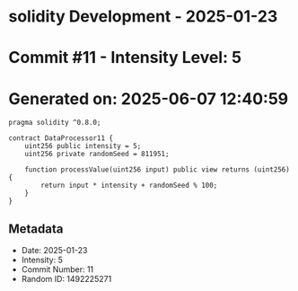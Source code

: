 ﻿# solidity Development - 2025-01-23
# Commit #11 - Intensity Level: 5
# Generated on: 2025-06-07 12:40:59
```solidity
pragma solidity ^0.8.0;

contract DataProcessor11 {
    uint256 public intensity = 5;
    uint256 private randomSeed = 811951;

    function processValue(uint256 input) public view returns (uint256) {
        return input * intensity + randomSeed % 100;
    }
}
```
## Metadata
- Date: 2025-01-23
- Intensity: 5
- Commit Number: 11
- Random ID: 1492225271
